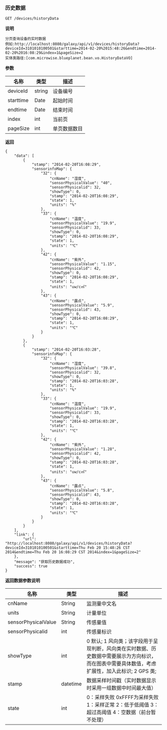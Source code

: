 [$PROFILE$]: extended

### <a name="历史数据"></a>历史数据

    GET /devices/historyData

**说明**

    分页查询设备的实时数据
    例如:http://localhost:8080/galaxy/api/v1/devices/historyData?deviceId=3101010100501&starttime=2014-02-20%2015:48:26&endtime=2014-02-20%2016:08:29&index=1&pageSize=2
    实体类路径:[com.microwise.blueplanet.bean.vo.HistoryDataVO]

**参数**

|   名称    |  类型  |   描述  |
|     -     |      - |    -    |
| deviceId  | string | 设备编号  |
| starttime  | Date | 起始时间  |
| endtime  | Date | 结束时间  |
| index  | int | 当前页  |
| pageSize  | int | 单页数据数目  |

**返回**

    {
        "data": [
            {
                "stamp": "2014-02-20T16:08:29",
                "sensorinfoMap": {
                    "32": {
                        "cnName": "湿度",
                        "sensorPhysicalValue": "40",
                        "sensorPhysicalid": 32,
                        "showType": 0,
                        "stamp": "2014-02-20T16:08:29",
                        "state": 1,
                        "units": "%"
                    },
                    "33": {
                        "cnName": "温度",
                        "sensorPhysicalValue": "19.9",
                        "sensorPhysicalid": 33,
                        "showType": 0,
                        "stamp": "2014-02-20T16:08:29",
                        "state": 1,
                        "units": "℃"
                    },
                    "42": {
                        "cnName": "紫外",
                        "sensorPhysicalValue": "1.15",
                        "sensorPhysicalid": 42,
                        "showType": 0,
                        "stamp": "2014-02-20T16:08:29",
                        "state": 1,
                        "units": "uw/c㎡"
                    },
                    "43": {
                        "cnName": "露点",
                        "sensorPhysicalValue": "5.9",
                        "sensorPhysicalid": 43,
                        "showType": 0,
                        "stamp": "2014-02-20T16:08:29",
                        "state": 1,
                        "units": "℃"
                    }
                }
            },
            {
                "stamp": "2014-02-20T16:03:28",
                "sensorinfoMap": {
                    "32": {
                        "cnName": "湿度",
                        "sensorPhysicalValue": "39.8",
                        "sensorPhysicalid": 32,
                        "showType": 0,
                        "stamp": "2014-02-20T16:03:28",
                        "state": 1,
                        "units": "%"
                    },
                    "33": {
                        "cnName": "温度",
                        "sensorPhysicalValue": "19.9",
                        "sensorPhysicalid": 33,
                        "showType": 0,
                        "stamp": "2014-02-20T16:03:28",
                        "state": 1,
                        "units": "℃"
                    },
                    "42": {
                        "cnName": "紫外",
                        "sensorPhysicalValue": "1.28",
                        "sensorPhysicalid": 42,
                        "showType": 0,
                        "stamp": "2014-02-20T16:03:28",
                        "state": 1,
                        "units": "uw/c㎡"
                    },
                    "43": {
                        "cnName": "露点",
                        "sensorPhysicalValue": "5.8",
                        "sensorPhysicalid": 43,
                        "showType": 0,
                        "stamp": "2014-02-20T16:03:28",
                        "state": 1,
                        "units": "℃"
                    }
                }
            }
        ],
        "link": {
            "url": "http://localhost:8080/galaxy/api/v1/devices/historyData?deviceId=3101010100501&starttime=Thu Feb 20 15:48:26 CST 2014&endtime=Thu Feb 20 16:08:29 CST 2014&index=1&pageSize=2"
        },
        "message": "获取历史数据成功",
        "success": true
    }

**返回数据参数说明**

|   名称    |  类型  |   描述  |
|     -     |      - |    -    |
| cnName | String | 监测量中文名  |
| units | String | 计量单位  |
| sensorPhysicalValue | String | 传感量值  |
| sensorPhysicalid | int  | 传感量标识 |
| showType | int | 0 默认; 1 风向类；该字段用于呈现判断，风向类在实时数据、历史数据中需要展示为方向标识，而在图表中需要具体数值，考虑扩展性，加入此标识; 2 GPS 类;  |
| stamp | datetime | 数据采样时间戳（实时数据显示时采用一组数据中时间最大值） |
| state | int | 0：采样失败 0xFFFF为采样失败  1：采样正常  2：低于低阈值  3：超过高阈值  4：空数据（前台暂不处理）  |
